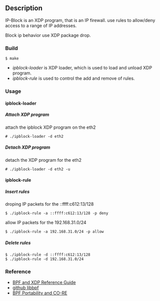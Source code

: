 ## Description

IP-Block is an XDP program, that is an IP firewall. use rules to allow/deny access to a range of IP addresses.

Block ip behavior use XDP package drop.


### Build

```shell
$ make
```

- *ipblock-loader* is XDP loader, which is used to load and unload XDP program.
- *ipblock-rule* is used to control the add and remove of rules.


### Usage

#### ipblock-loader

##### Attach XDP program

attach the ipblock XDP program on the eth2

```shell
# ./ipblock-loader -d eth2
```

##### Detach XDP program

detach the XDP program for the eth2

```shell
# ./ipblock-loader -d eth2 -u
```


#### ipblock-rule

##### Insert rules

droping IP packets for the ::ffff:c612:13/128

```shell
$ ./ipblock-rule -a ::ffff:c612:13/128 -p deny
```

allow IP packets for the 192.168.31.0/24

```shell
$ ./ipblock-rule -a 192.168.31.0/24 -p allow
```


##### Delete rules

```shell
$ ./ipblock-rule -d ::ffff:c612:13/128
$ ./ipblock-rule -d 192.168.31.0/24
```


### Reference

- [BPF and XDP Reference Guide](https://docs.cilium.io/en/v1.10/bpf/)
- [github libbpf](https://github.com/libbpf/libbpf)
- [BPF Portability and CO-RE](https://facebookmicrosites.github.io/bpf/blog/2020/02/19/bpf-portability-and-co-re.html)


